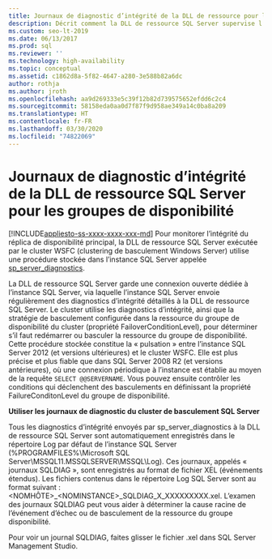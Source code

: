 ```yaml
---
title: Journaux de diagnostic d’intégrité de la DLL de ressource pour les groupes de disponibilité
description: Décrit comment la DLL de ressource SQL Server supervise l’intégrité du groupe de disponibilité Always On.
ms.custom: seo-lt-2019
ms.date: 06/13/2017
ms.prod: sql
ms.reviewer: ''
ms.technology: high-availability
ms.topic: conceptual
ms.assetid: c1862d8a-5f82-4647-a280-3e588b82a6dc
author: rothja
ms.author: jroth
ms.openlocfilehash: aa9d269333e5c39f12b82d739575652efdd6c2c4
ms.sourcegitcommit: 58158eda0aa0d7f87f9d958ae349a14c0ba8a209
ms.translationtype: HT
ms.contentlocale: fr-FR
ms.lasthandoff: 03/30/2020
ms.locfileid: "74822069"
---
```

# <a name="sql-server-resource-dll-health-diagnostic-logs-for-availability-groups"></a>Journaux de diagnostic d’intégrité de la DLL de ressource SQL Server pour les groupes de disponibilité
[!INCLUDE[appliesto-ss-xxxx-xxxx-xxx-md](../../../includes/appliesto-ss-xxxx-xxxx-xxx-md.md)]
  Pour monitorer l’intégrité du réplica de disponibilité principal, la DLL de ressource SQL Server exécutée par le cluster WSFC (clustering de basculement Windows Server) utilise une procédure stockée dans l’instance SQL Server appelée [sp_server_diagnostics](~/relational-databases/system-stored-procedures/sp-server-diagnostics-transact-sql.md).  
  
 La DLL de ressource SQL Server garde une connexion ouverte dédiée à l’instance SQL Server, via laquelle l’instance SQL Server envoie régulièrement des diagnostics d’intégrité détaillés à la DLL de ressource SQL Server. Le cluster utilise les diagnostics d’intégrité, ainsi que la stratégie de basculement configurée dans la ressource du groupe de disponibilité du cluster (propriété FailoverConditionLevel), pour déterminer s’il faut redémarrer ou basculer la ressource du groupe de disponibilité. Cette procédure stockée constitue la « pulsation » entre l’instance SQL Server 2012 (et versions ultérieures) et le cluster WSFC. Elle est plus précise et plus fiable que dans SQL Server 2008 R2 (et versions antérieures), où une connexion périodique à l’instance est établie au moyen de la requête `SELECT @@SERVERNAME`. Vous pouvez ensuite contrôler les conditions qui déclenchent des basculements en définissant la propriété FailureConditonLevel du groupe de disponibilité.  
  
 **Utiliser les journaux de diagnostic du cluster de basculement SQL Server**
 
 Tous les diagnostics d’intégrité envoyés par sp_server_diagnostics à la DLL de ressource SQL Server sont automatiquement enregistrés dans le répertoire Log par défaut de l’instance SQL Server (%PROGRAMFILES%\Microsoft SQL Server\MSSQL11.MSSQLSERVER\MSSQL\Log). Ces journaux, appelés « journaux SQLDIAG », sont enregistrés au format de fichier XEL (événements étendus). Les fichiers contenus dans le répertoire Log SQL Server sont au format suivant : \<NOMHÔTE>_\<NOMINSTANCE>_SQLDIAG_X_XXXXXXXXX.xel. L’examen des journaux SQLDIAG peut vous aider à déterminer la cause racine de l’événement d’échec ou de basculement de la ressource du groupe disponibilité.  
  
 Pour voir un journal SQLDIAG, faites glisser le fichier .xel dans SQL Server Management Studio.  
  
  
